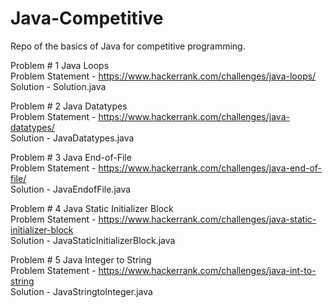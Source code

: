 # Java-Competitive 

Repo of the basics of Java for competitive programming. 

Problem # 1 Java Loops<br/>
Problem Statement - https://www.hackerrank.com/challenges/java-loops/ <br />
Solution - Solution.java

Problem # 2 Java Datatypes<br/>
Problem Statement - https://www.hackerrank.com/challenges/java-datatypes/ <br />
Solution - JavaDatatypes.java

Problem # 3 Java End-of-File<br/>
Problem Statement - https://www.hackerrank.com/challenges/java-end-of-file/ <br />
Solution  - JavaEndofFile.java

Problem # 4 Java Static Initializer Block<br/>
Problem Statement - https://www.hackerrank.com/challenges/java-static-initializer-block <br />
Solution - JavaStaticInitializerBlock.java

Problem # 5 Java Integer to String<br/>
Problem Statement - https://www.hackerrank.com/challenges/java-int-to-string <br />
Solution - JavaStringtoInteger.java
